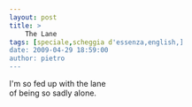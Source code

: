 ```yaml
---
layout: post
title: >
    The Lane
tags: [speciale,scheggia d'essenza,english,]
date: 2009-04-29 18:59:00
author: pietro
---
```

I'm so fed up with the lane<br/>of being so sadly alone.
